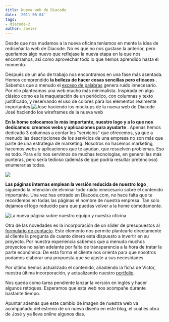 ```yaml
---
title: Nueva web de Diacode
date: '2011-08-04'
tags:
- diacode-2
author: Javier
---
```


Desde que nos mudamos a la nueva oficina teníamos en mente la idea de rediseñar la web de Diacode. No es que no nos gustase la anterior, pero queríamos algo nuevo que reflejase la nueva etapa en la que nos encontramos, así como aprovechar todo lo que hemos aprendido hasta el momento.

Después de un año de trabajo nos encontramos en una fase más asentada. Hemos comprendido 
**la belleza de hacer cosas sencillas pero eficaces**
. Sabemos que a menudo el 
[exceso de palabras](http://blog.diacode.com/en-nuestro-sector-sobran-palabras) genera ruido innecesario. Por ello planteamos una web mucho más minimalista. Inspirada en algo clásico como es la maquetación de un periódico, con columnas y texto justificado, y reservando el uso de colores para los elementos realmente importantes.![Jose haciendo los mockups de la nueva web de Diacode](http://blog.diacode.com/wp-content/uploads/2011/08/whiteboard_diacode.jpg)
José haciendo los wireframes de la nueva web



**En la 
home colocamos lo más importante, nuestro logo y a lo que nos dedicamos: creamos webs y aplicaciones para ayudarte**
. Apenas hemos dedicado 3 columnas a contar los "servicios" que ofrecemos, ya que a menudo las descripciones de los servicios de una empresa no son más que parte de una estrategia de marketing. Nosotros no hacemos marketing, hacemos webs y aplicaciones que te ayudan, que resuelven problemas. Eso es todo. Para ello nos servimos de muchas tecnologías, en general las más punteras, pero sería tedioso (además de que podría resultar pretencioso) enumerarlas todas.


![](http://blog.diacode.com/wp-content/uploads/2011/08/diacode_home.jpg)


**Las páginas internas emplean la versión reducida de nuestro logo**
, siguiendo la intención de eliminar todo ruido innecesario sobre el contenido importante. Una vez has entrado en Diacode.com, no hace falta que te recordemos en todas las páginas el nombre de nuestra empresa. Tan solo dejamos el logo reducido para que puedas volver a la 
home cómodamente.


![La nueva página sobre nuestro equipo y nuestra oficina](http://blog.diacode.com/wp-content/uploads/2011/08/diacode_nosotros.jpg)

Otra de las novedades es la incorporación de un 
slider de presupuestos al 
[formulario de contacto](http://diacode.com/contacto). Este elemento nos permite plantearle directamente al cliente la pregunta de cuanto dinero está dispuesto a invertir en su proyecto. Por nuestra experiencia sabemos que a menudo muchos proyectos no salen adelante por falta de transparencia a la hora de tratar la parte económica. De esta forma el cliente nos orienta para que nosotros podamos elaborar una propuesta que se ajuste a sus necesidades.

Por último hemos actualizado el contenido, añadiendo la ficha de Victor, nuestra última incorporación, y actualizando nuestro 
[portfolio](http://diacode.com/portfolio).

Nos queda como tarea pendiente lanzar la versión en inglés y hacer algunos retoques. Esperamos que esta web nos acompañe durante bastante tiempo.

Apuntar además que este cambio de imagen de nuestra web va acompañado del estreno de un nuevo diseño en este blog, el cual es obra de José y ya lleva online algunos días.
